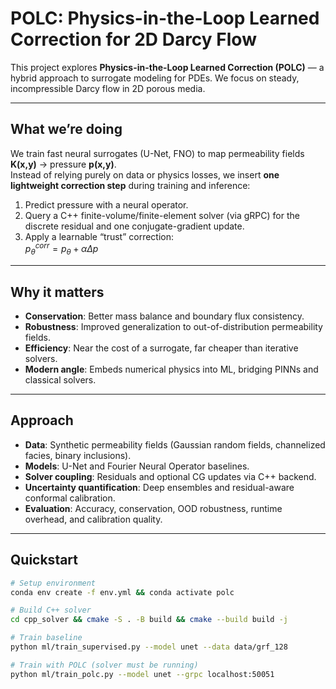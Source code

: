 # POLC: Physics-in-the-Loop Learned Correction for 2D Darcy Flow

This project explores **Physics-in-the-Loop Learned Correction (POLC)** — a hybrid approach to surrogate modeling for PDEs. We focus on steady, incompressible Darcy flow in 2D porous media.

---

## What we’re doing
We train fast neural surrogates (U-Net, FNO) to map permeability fields **K(x,y)** → pressure **p(x,y)**.  
Instead of relying purely on data or physics losses, we insert **one lightweight correction step** during training and inference:

1. Predict pressure with a neural operator.  
2. Query a C++ finite-volume/finite-element solver (via gRPC) for the discrete residual and one conjugate-gradient update.  
3. Apply a learnable “trust” correction:  
   $p_\theta^{corr} = p_\theta + \alpha \Delta p$

---

## Why it matters
- **Conservation**: Better mass balance and boundary flux consistency.  
- **Robustness**: Improved generalization to out-of-distribution permeability fields.  
- **Efficiency**: Near the cost of a surrogate, far cheaper than iterative solvers.  
- **Modern angle**: Embeds numerical physics into ML, bridging PINNs and classical solvers.

---

## Approach
- **Data**: Synthetic permeability fields (Gaussian random fields, channelized facies, binary inclusions).  
- **Models**: U-Net and Fourier Neural Operator baselines.  
- **Solver coupling**: Residuals and optional CG updates via C++ backend.  
- **Uncertainty quantification**: Deep ensembles and residual-aware conformal calibration.  
- **Evaluation**: Accuracy, conservation, OOD robustness, runtime overhead, and calibration quality.

---

## Quickstart
```bash
# Setup environment
conda env create -f env.yml && conda activate polc

# Build C++ solver
cd cpp_solver && cmake -S . -B build && cmake --build build -j

# Train baseline
python ml/train_supervised.py --model unet --data data/grf_128

# Train with POLC (solver must be running)
python ml/train_polc.py --model unet --grpc localhost:50051
